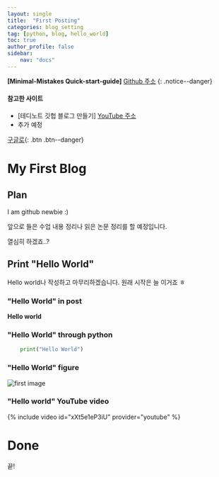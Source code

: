 ```yaml
---
layout: single
title:  "First Posting"
categories: blog_setting
tag: [python, blog, hello_world]
toc: true
author_profile: false
sidebar:
    nav: "docs"
---
```


**[Minimal-Mistakes Quick-start-guide]** [Github 주소](https://mmistakes.github.io/minimal-mistakes/docs/quick-start-guide/)
{: .notice--danger}

<div class="notice--success">
<h4> 참고한 사이트 </h4>
<ul>
    <li> [테디노트 깃헙 블로그 만들기]
        <a href="https://www.youtube.com/playlist?list=PLIMb_GuNnFwfQBZQwD-vCZENL5YLDZekr">YouTube 주소</a>
    </li>
    <li> 추가 예정 </li>
</ul>
</div>


[구글로](https://google.com){: .btn .btn--danger}
# My First Blog

## Plan
I am github newbie :)

앞으로 들은 수업 내용 정리나 읽은 논문 정리를 할 예정입니다.

열심히 하겠죠..?

## Print "Hello World"
Hello world나 작성하고 마무리하겠습니다. 원래 시작은 늘 이거죠 ㅎ

### "Hello World" in post
**Hello world**

### "Hello World" through python
```python
    print("Hello World")
```
### "Hello World" figure
![first image]({{site.url}}/images/2023-02-25-first/hello_world.png)

### "Hello world" YouTube video
{% include video id="xXt5e1eP3iU" provider="youtube" %}


# Done
끝!
